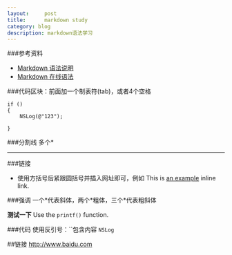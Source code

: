 ```yaml
---
layout:     post
title:      markdown study
category: blog
description: markdown语法学习 
---
```

###参考资料
* [Markdown 语法说明](http://wowubuntu.com/markdown/index.html)
* [Markdown 在线语法](http://wlog.cn/soft/why-use-markdown.html)

###代码区块：前面加一个制表符(tab)，或者4个空格<br />

	if ()
	{
		NSLog(@"123");

	}
###分割线
多个\*
*****

###链接
* 使用方括号后紧跟圆括号并插入网址即可，例如
This is [an example](http://example.com/ "Title") inline link.

###强调
一个\*代表斜体，两个\*粗体，三个\*代表粗斜体

**测试一下**
Use the `printf()` function. 

###代码
使用反引号：\`\`包含内容   `NSLog`

##链接
<http://www.baidu.com> 
